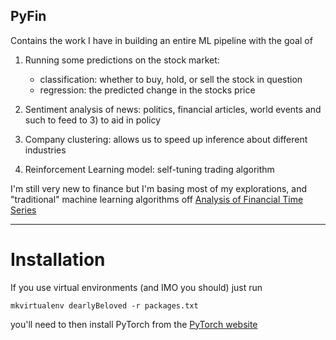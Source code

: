 ## PyFin ##

Contains the work I have in building an entire ML pipeline with the goal of

1) Running some predictions on the stock market:
	* classification: whether to buy, hold, or sell the stock in question
	* regression: the predicted change in the stocks price

2) Sentiment analysis of news: politics, financial articles, world events and such to feed to 3) to aid in policy

3) Company clustering: allows us to speed up inference about different industries

4) Reinforcement Learning model: self-tuning trading algorithm

I'm still very new to finance but I'm basing most of my explorations, and "traditional" machine learning algorithms off [Analysis of Financial Time Series](http://www.wiley.com/WileyCDA/WileyTitle/productCd-EHEP002380.html)

-------------------------------------------------------------------------------

# Installation
If you use virtual environments (and IMO you should) just run

`mkvirtualenv dearlyBeloved -r packages.txt`

you'll need to then install PyTorch from the [PyTorch website](http://pytorch.org/)
